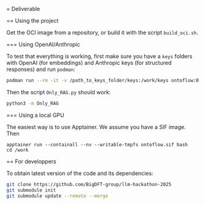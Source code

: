 = Deliverable

== Using the project

Get the OCI image from a repository, or build it with the script `build_oci.sh`.

=== Using OpenAI/Anthropic

To test that everything is working, first make sure you have a `keys` folders with OpenAI
(for embeddings) and Anthropic keys (for structured responses) and run `podman`:
```bash
podman run --rm -it -v /path_to_keys_folder/keys:/work/keys ontoflow:0.0.1 bash
```

Then the script `Only_RAG.py` should work:
```bash
python3 -m Only_RAG
```

=== Using a local GPU

The easiest way is to use Apptainer. We assume you have a SIF image. Then
```
apptainer run --containall --nv --writable-tmpfs ontoflow.sif bash
cd /work
```

== For developpers

To obtain latest version of the code and its dependencies:
```bash
git clone https://github.com/BigDFT-group/llm-hackathon-2025
git submodule init
git submodule update --remote --merge
```
